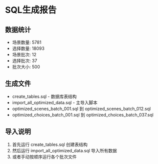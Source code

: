 # SQL生成报告

## 数据统计
- 场景数量: 5781
- 选择数量: 18093
- 场景批次: 12
- 选择批次: 37
- 批次大小: 500

## 生成文件
- create_tables.sql - 数据库表结构
- import_all_optimized_data.sql - 主导入脚本
- optimized_scenes_batch_001.sql 到 optimized_scenes_batch_012.sql
- optimized_choices_batch_001.sql 到 optimized_choices_batch_037.sql

## 导入说明
1. 首先运行 create_tables.sql 创建表结构
2. 然后运行 import_all_optimized_data.sql 导入所有数据
3. 或者手动按顺序运行各个批次文件

